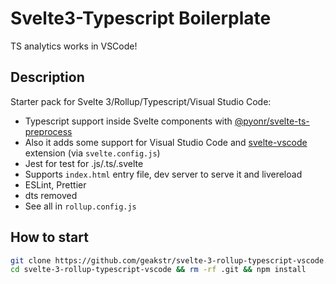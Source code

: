 # Svelte3-Typescript Boilerplate

TS analytics works in VSCode!

## Description

Starter pack for Svelte 3/Rollup/Typescript/Visual Studio Code:

- Typescript support inside Svelte components with [@pyonr/svelte-ts-preprocess](https://github.com/pyonr/svelte-ts-preprocess)
- Also it adds some support for Visual Studio Code and [svelte-vscode](https://github.com/UnwrittenFun/svelte-vscode) extension (via `svelte.config.js`)
- Jest for test for .js/.ts/.svelte
- Supports `index.html` entry file, dev server to serve it and livereload
- ESLint, Prettier
- dts removed
- See all in `rollup.config.js`

## How to start

```sh
git clone https://github.com/geakstr/svelte-3-rollup-typescript-vscode.git
cd svelte-3-rollup-typescript-vscode && rm -rf .git && npm install
```
